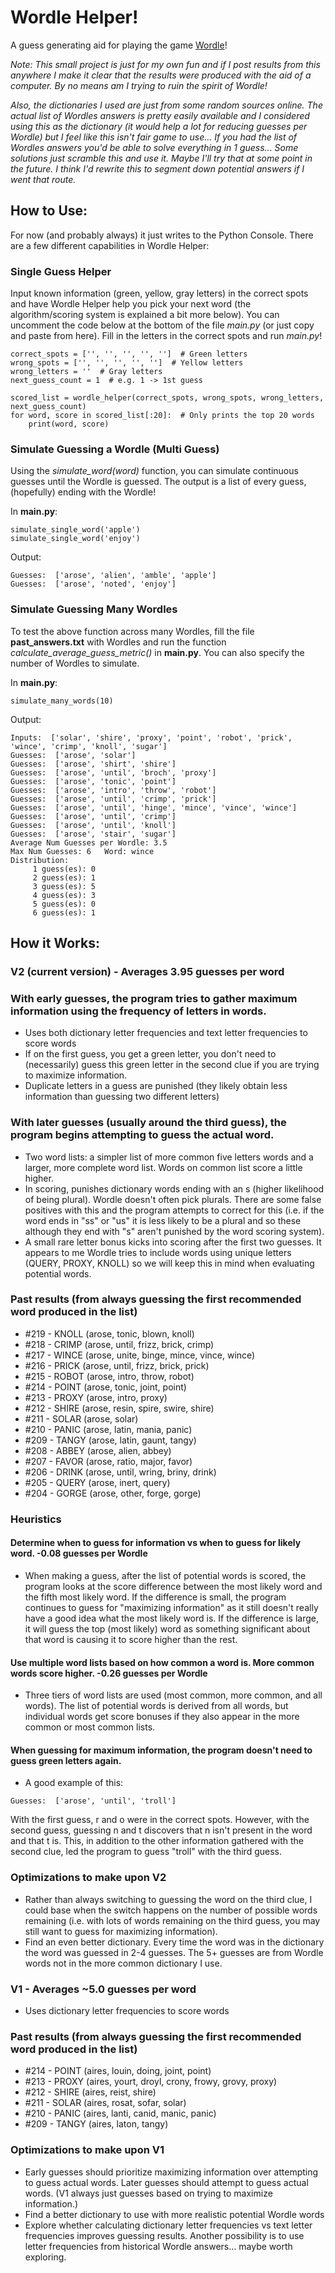 # Wordle Helper!

A guess generating aid for playing the game [Wordle](https://www.powerlanguage.co.uk/wordle/)! 

_Note: This small project is just for my own fun and if I post results from this anywhere I make it clear that the results were produced with the aid of a computer. By no means am I trying to ruin the spirit of Wordle!_

_Also, the dictionaries I used are just from some random sources online. The actual list of Wordles answers is pretty easily available and I considered using this as the dictionary (it would help a lot for reducing guesses per Wordle) but I feel like this isn't fair game to use... If you had the list of Wordles answers you'd be able to solve everything in 1 guess... Some solutions just scramble this and use it. Maybe I'll try that at some point in the future. I think I'd rewrite this to segment down potential answers if I went that route._

## How to Use:
For now (and probably always) it just writes to the Python Console. There are a few different capabilities in Wordle Helper:
### **Single Guess Helper** 
Input known information (green, yellow, gray letters) in the correct spots and have Wordle Helper help you pick your next word (the algorithm/scoring system is explained a bit more below). You can uncomment the code below at the bottom of the file _main.py_ (or just copy and paste from here). Fill in the letters in the correct spots and run _main.py_!
```
correct_spots = ['', '', '', '', '']  # Green letters
wrong_spots = ['', '', '', '', '']  # Yellow letters
wrong_letters = ''  # Gray letters
next_guess_count = 1  # e.g. 1 -> 1st guess

scored_list = wordle_helper(correct_spots, wrong_spots, wrong_letters, next_guess_count)
for word, score in scored_list[:20]:  # Only prints the top 20 words
    print(word, score)
```
### **Simulate Guessing a Wordle (Multi Guess)** 
Using the _simulate_word(word)_ function, you can simulate continuous guesses until the Wordle is guessed. The output is a list of every guess, (hopefully) ending with the Wordle!

In **main.py**:
```
simulate_single_word('apple')
simulate_single_word('enjoy')
```
Output:
```
Guesses:  ['arose', 'alien', 'amble', 'apple']
Guesses:  ['arose', 'noted', 'enjoy']
```
### **Simulate Guessing Many Wordles** 
To test the above function across many Wordles, fill the file **past_answers.txt** with Wordles and run the function _calculate_average_guess_metric()_ in **main.py**. You can also specify the number of Wordles to simulate.

In **main.py**:
```
simulate_many_words(10)
```
Output:
```
Inputs:  ['solar', 'shire', 'proxy', 'point', 'robot', 'prick', 'wince', 'crimp', 'knoll', 'sugar']
Guesses:  ['arose', 'solar']
Guesses:  ['arose', 'shirt', 'shire']
Guesses:  ['arose', 'until', 'broch', 'proxy']
Guesses:  ['arose', 'tonic', 'point']
Guesses:  ['arose', 'intro', 'throw', 'robot']
Guesses:  ['arose', 'until', 'crimp', 'prick']
Guesses:  ['arose', 'until', 'hinge', 'mince', 'vince', 'wince']
Guesses:  ['arose', 'until', 'crimp']
Guesses:  ['arose', 'until', 'knoll']
Guesses:  ['arose', 'stair', 'sugar']
Average Num Guesses per Wordle: 3.5
Max Num Guesses: 6   Word: wince
Distribution:
	 1 guess(es): 0
	 2 guess(es): 1
	 3 guess(es): 5
	 4 guess(es): 3
	 5 guess(es): 0
	 6 guess(es): 1
```

## How it Works:
### V2 (current version) - Averages 3.95 guesses per word
### With early guesses, the program tries to gather maximum information using the frequency of letters in words.
- Uses both dictionary letter frequencies and text letter frequencies to score words
- If on the first guess, you get a green letter, you don't need to (necessarily) guess this green letter in the second clue if you are trying to maximize information.
- Duplicate letters in a guess are punished (they likely obtain less information than guessing two different letters)
### With later guesses (usually around the third guess), the program begins attempting to guess the actual word.
- Two word lists: a simpler list of more common five letters words and a larger, more complete word list. Words on common list score a little higher.
- In scoring, punishes dictionary words ending with an s (higher likelihood of being plural). Wordle doesn't often pick plurals. There are some false positives with this and the program attempts to correct for this (i.e. if the word ends in "ss" or "us" it is less likely to be a plural and so these although they end with "s" aren't punished by the word scoring system).
- A small rare letter bonus kicks into scoring after the first two guesses. It appears to me Wordle tries to include words using unique letters (QUERY, PROXY, KNOLL) so we will keep this in mind when evaluating potential words.

### Past results (from always guessing the first recommended word produced in the list)
- #219 - KNOLL (arose, tonic, blown, knoll)
- #218 - CRIMP (arose, until, frizz, brick, crimp)
- #217 - WINCE (arose, unite, binge, mince, vince, wince)
- #216 - PRICK (arose, until, frizz, brick, prick)
- #215 - ROBOT (arose, intro, throw, robot)
- #214 - POINT (arose, tonic, joint, point)
- #213 - PROXY (arose, intro, proxy)
- #212 - SHIRE (arose, resin, spire, swire, shire)
- #211 - SOLAR (arose, solar)
- #210 - PANIC (arose, latin, mania, panic)
- #209 - TANGY (arose, latin, gaunt, tangy)
- #208 - ABBEY (arose, alien, abbey)
- #207 - FAVOR (arose, ratio, major, favor)
- #206 - DRINK (arose, until, wring, briny, drink)
- #205 - QUERY (arose, inert, query)
- #204 - GORGE (arose, other, forge, gorge)

### Heuristics
#### Determine when to guess for information vs when to guess for likely word.  -0.08 guesses per Wordle
- When making a guess, after the list of potential words is scored, the program looks at the score difference between the most likely word and the fifth most likely word. If the difference is small, the program continues to guess for "maximizing information" as it still doesn't really have a good idea what the most likely word is. If the difference is large, it will guess the top (most likely) word as something significant about that word is causing it to score higher than the rest.
#### Use multiple word lists based on how common a word is. More common words score higher.  -0.26 guesses per Wordle 
- Three tiers of word lists are used (most common, more common, and all words). The list of potential words is derived from all words, but individual words get score bonuses if they also appear in the more common or most common lists.
#### When guessing for maximum information, the program doesn't need to guess green letters again.
- A good example of this:
```
Guesses:  ['arose', 'until', 'troll']
```
With the first guess, r and o were in the correct spots. However, with the second guess, guessing n and t discovers that n isn't present in the word and that t is. This, in addition to the other information gathered with the second clue, led the program to guess "troll" with the third guess.


### Optimizations to make upon V2
- Rather than always switching to guessing the word on the third clue, I could base when the switch happens on the number of possible words remaining (i.e. with lots of words remaining on the third guess, you may still want to guess for maximizing information).
- Find an even better dictionary. Every time the word was in the dictionary the word was guessed in 2-4 guesses. The 5+ guesses are from Wordle words not in the more common dictionary I use.

### V1 - Averages ~5.0 guesses per word
- Uses dictionary letter frequencies to score words
### Past results (from always guessing the first recommended word produced in the list)
- #214 - POINT (aires, louin, doing, joint, point)
- #213 - PROXY (aires, yourt, droyl, crony, frowy, grovy, proxy)
- #212 - SHIRE (aires, reist, shire)
- #211 - SOLAR (aires, rosat, sofar, solar)
- #210 - PANIC (aires, lanti, canid, manic, panic)
- #209 - TANGY (aires, laton, tangy)

### Optimizations to make upon V1
- Early guesses should prioritize maximizing information over attempting to guess actual words. Later guesses should attempt to guess actual words. (V1 always just guesses based on trying to maximize information.)
- Find a better dictionary to use with more realistic potential Wordle words
- Explore whether calculating dictionary letter frequencies vs text letter frequencies improves guessing results. Another possibility is to use letter frequencies from historical Wordle answers... maybe worth exploring.
